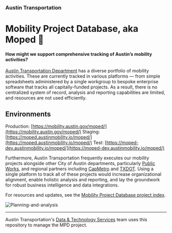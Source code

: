 ### Austin Transportation
# Mobility Project Database, aka Moped 🛵

#### How might we support comprehensive tracking of Austin’s mobility activities? 
 
[Austin Transportation Department](http://www.austintexas.gov/department/transportation) has a diverse portfolio of mobility activities. These are currently tracked in various platforms — from simple spreadsheets administered by a single workgroup to bespoke enterprise software that tracks all capitally-funded projects. As a result, there is no centralized system of record, analysis and reporting capabilities are limited, and resources are not used efficiently. 
## Environments

Production: [https://mobility.austin.gov/moped/](https://mobility.austin.gov/moped/)
Staging: [https://moped.austinmobility.io/moped/](https://moped.austinmobility.io/moped/)
Test: [https://moped-dev.austinmobility.io/moped/](https://moped-dev.austinmobility.io/moped/)


Furthermore, Austin Transportation frequently executes our mobility projects alongside other City of Austin departments, particularly [Public Works](http://www.austintexas.gov/department/public-works), and regional partners including [CapMetro](https://capmetro.org) and [TXDOT](https://www.txdot.gov/). Using a single platform to track all of these projects would increase organizational alignment, enable holistic analysis and reporting, and lay the groundwork for robust business intelligence and data integrations. 

For resources and updates, see the [Mobility Project Database project index](https://github.com/cityofaustin/atd-data-tech/issues/307). 

![Planning-and-analysis](https://user-images.githubusercontent.com/1463708/62583080-58614e80-b874-11e9-850d-2a8bda07c0fc.jpeg)

---
Austin Transportation's [Data & Technology Services](https://transportation.austintexas.io/about/) team uses this repository to manage the MPD project. 
